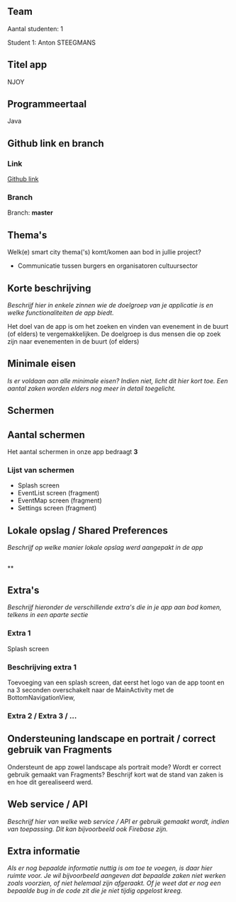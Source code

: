 ## Team

Aantal studenten: 1

Student 1: Anton STEEGMANS

## Titel app

NJOY

## Programmeertaal

Java

## Github link en branch

### Link

[Github link](https://github.com/AntonSteegmansPXL/NJOY.git)

### Branch

Branch: **master**

## Thema's

Welk(e) smart city thema('s) komt/komen aan bod in jullie project?

* Communicatie tussen burgers en organisatoren cultuursector

## Korte beschrijving

*Beschrijf hier in enkele zinnen wie de doelgroep van je applicatie is en welke functionaliteiten de app biedt.*

Het doel van de app is om het zoeken en vinden van evenement in de buurt (of elders) te vergemakkelijken. De doelgroep is dus mensen die op zoek zijn naar evenementen in de buurt (of elders)

## Minimale eisen

*Is er voldaan aan alle minimale eisen? Indien niet, licht dit hier kort toe. Een aantal zaken worden elders nog meer in detail toegelicht.*

## Schermen

## Aantal schermen

Het aantal schermen in onze app bedraagt **3**

### Lijst van schermen

* Splash screen
* EventList screen (fragment)
* EventMap screen (fragment)
* Settings screen (fragment)

## Lokale opslag / Shared Preferences

*Beschrijf op welke manier lokale opslag werd aangepakt in de app*

## 

**

## Extra's

*Beschrijf hieronder de verschillende extra's die in je app aan bod komen, telkens in een aparte sectie*

### Extra 1

Splash screen

### Beschrijving extra 1

Toevoeging van een splash screen, dat eerst het logo van de app toont en na 3 seconden overschakelt naar de MainActivity met de BottomNavigationView, 

### Extra 2 / Extra 3 / ...

## Ondersteuning landscape en portrait / correct gebruik van Fragments

Ondersteunt de app zowel landscape als portrait mode? Wordt er correct gebruik gemaakt van Fragments? Beschrijf kort wat de stand van zaken is en hoe dit gerealiseerd werd.

## Web service / API

*Beschrijf hier van welke web service / API er gebruik gemaakt wordt, indien van toepassing. Dit kan bijvoorbeeld ook Firebase zijn.*

## Extra informatie

*Als er nog bepaalde informatie nuttig is om toe te voegen, is daar hier ruimte voor. Je wil bijvoorbeeld aangeven dat bepaalde zaken niet werken zoals voorzien, of niet helemaal zijn afgeraakt. Of je weet dat er nog een bepaalde bug in de code zit die je niet tijdig opgelost kreeg.*
